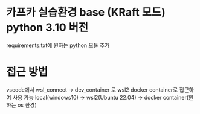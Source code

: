 # 카프카 실습환경 base (KRaft 모드) python 3.10 버전

requirements.txt에 원하는 python 모듈 추가

# 접근 방법
vscode에서 wsl_connect -> dev_container 로 wsl2 docker container로 접근하여 사용 가능
local(windows10) -> wsl2(Ubuntu 22.04) -> docker container(원하는 os 환경)